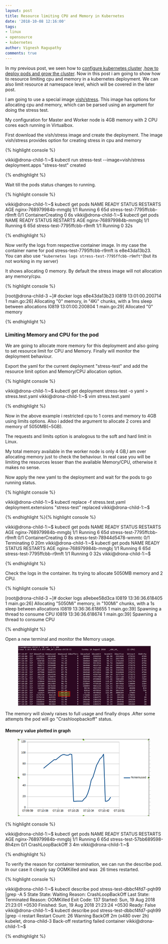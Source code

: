 ```yaml
---
layout: post
title: Resource limiting CPU and Memory in Kubernetes
date: '2018-10-08 12:16:00'
tags:
- linux
- opensource
- kubernetes
author: Vignesh Ragupathy
comments: true
---
```


In my previous post, we seen how to [configure kubernetes cluster](/kubernetes-on-ubuntu-18-04-with-dashbaoard) ,[how to deploy pods and grow the cluster](/kubernetes-growing-the-cluster-with-centos-7-node/). Now in this post i am going to show how to resource limiting cpu and memory in a kubernetes deployment. We can also limit resource at namespace level, which will be covered in the later post.

I am going to use a special image [vish/stress](https://hub.docker.com/r/vish/stress/). This image has options for allocating cpu and memory, which can be parsed using an argument for doing the stress test.

My configuration for Master and Worker node is 4GB memory with 2 CPU cores each running in Virtualbox.

First download the vish/stress image and create the deployment. The image vish/stress provides option for creating stress in cpu and memory

{% highlight console %}

vikki@drona-child-1:~$ kubectl run stress-test --image=vish/stress
deployment.apps "stress-test" created

{% endhighlight %}

Wait till the pods status changes to running.

{% highlight console %}

vikki@drona-child-1:~$ kubectl get pods
NAME READY STATUS RESTARTS AGE
nginx-768979984b-mmgbj 1/1 Running 6 65d
stress-test-7795ffcbb-r9mft 0/1 ContainerCreating 0 6s
vikki@drona-child-1:~$ kubectl get pods
NAME READY STATUS RESTARTS AGE
nginx-768979984b-mmgbj 1/1 Running 6 65d
stress-test-7795ffcbb-r9mft 1/1 Running 0 32s

{% endhighlight %}

Now verify the logs from respective container image. In my case the container name for pod stress-test-7795ffcbb-r9mft is e8e43da13b23.  
You can also use `"kubernetes logs stress-test-7795ffcbb-r9mft"`(but its not working in my server)

It shows allocating 0 memory. By default the stress image will not allocation any memory/cpu.

{% highlight console %}

[root@drona-child-3 ~]# docker logs e8e43da13b23
I0819 13:01:00.200714 1 main.go:26] Allocating "0" memory, in "4Ki" chunks, with a 1ms sleep between allocations
I0819 13:01:00.200804 1 main.go:29] Allocated "0" memory

{% endhighlight %}
### Limiting Memory and CPU for the pod

We are going to allocate more memory for this deployment and also going to set resource limit for CPU and Memory. Finally will monitor the deployment behaviour.

Export the yaml for the current deployment "stress-test" and add the resource limit option and Memory/CPU allocation option.

{% highlight console %}

vikki@drona-child-1:~$ kubectl get deployment stress-test -o yaml > stress.test.yaml
vikki@drona-child-1:~$ vim stress.test.yaml

{% endhighlight %}

Now in the above example i restricted cpu to 1 cores and memory to 4GB using limits options. Also i added the argument to allocate 2 cores and memory of 5050MB(~5GB).

The requests and limits option is analogous to the soft and hard limit in Linux.

My total memory available in the worker node is only 4 GB,I am over allocating memory just to check the behaviour. In real case you will be limiting the resources lesser than the available Memory/CPU, otherwise it makes no sense.

Now apply the new yaml to the deployment and wait for the pods to go running status.

{% highlight console %}

vikki@drona-child-1:~$ kubectl replace -f stress.test.yaml 
deployment.extensions "stress-test" replaced
vikki@drona-child-1:~$ 

{% endhighlight %}{% highlight console %}

vikki@drona-child-1:~$ kubectl get pods
NAME READY STATUS RESTARTS AGE
nginx-768979984b-mmgbj 1/1 Running 6 65d
stress-test-7795ffcbb-r9mft 0/1 ContainerCreating 0 8s
stress-test-78944d5478-wmmtc 0/1 Terminating 0 20m
vikki@drona-child-1:~$ kubectl get pods
NAME READY STATUS RESTARTS AGE
nginx-768979984b-mmgbj 1/1 Running 6 65d
stress-test-7795ffcbb-r9mft 1/1 Running 0 32s
vikki@drona-child-1:~$ 

{% endhighlight %}

Check the logs in the container. Its trying to allocate 5050MB memory and 2 CPU.

{% highlight console %}

[root@drona-child-3 ~]# docker logs a9ebee58d3ca
I0819 13:36:36.618405 1 main.go:26] Allocating "5050Mi" memory, in "100Mi" chunks, with a 1s sleep between allocations
I0819 13:36:36.618655 1 main.go:39] Spawning a thread to consume CPU
I0819 13:36:36.618674 1 main.go:39] Spawning a thread to consume CPU

{% endhighlight %}

Open a new terminal and monitor the Memory usage.

<!--kg-card-begin: image--><figure class="kg-card kg-image-card"><img src="/content/images/2018/08/Screenshot-from-2018-08-19-19-12-37.png" class="kg-image" alt="Screenshot-from-2018-08-19-19-12-37"></figure><!--kg-card-end: image-->

The memory will slowly raises to full usage and finally drops .After some attempts the pod will go "Crashloopbackoff" status.

#### Memory value plotted in graph
<!--kg-card-begin: image--><figure class="kg-card kg-image-card"><img src="/content/images/2018/08/Screenshot-from-2018-08-19-20-40-03.png" class="kg-image" alt="Screenshot-from-2018-08-19-20-40-03"></figure><!--kg-card-end: image-->{% highlight console %}

vikki@drona-child-1:~$ kubectl get pods
NAME READY STATUS RESTARTS AGE
nginx-768979984b-mmgbj 1/1 Running 6 65d
stress-test-57bb689598-8h4zm 0/1 CrashLoopBackOff 3 4m
vikki@drona-child-1:~$ 

{% endhighlight %}

To verify the reason for container termination, we can run the describe pod. In our case it clearly say OOMKilled and was &nbsp;26 times restarted.

{% highlight console %}

vikki@drona-child-1:~$ kubectl describe pod stress-test-dbbcf4fd7-pqh99 |grep -A 5 State
    State: Waiting
        Reason: CrashLoopBackOff
    Last State: Terminated
        Reason: OOMKilled
        Exit Code: 137
        Started: Sun, 19 Aug 2018 21:23:01 +0530
        Finished: Sun, 19 Aug 2018 21:23:24 +0530
    Ready: False
vikki@drona-child-1:~$ kubectl describe pod stress-test-dbbcf4fd7-pqh99 |grep -i restart
    Restart Count: 26
    Warning BackOff 2m (x480 over 2h) kubelet, drona-child-3 Back-off restarting failed container
vikki@drona-child-1:~$ 

{% endhighlight %}